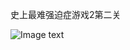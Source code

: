 史上最难强迫症游戏2第二关

![Image text](https://raw.githubusercontent.com/weqq2019/ANJL/blob/master/img/game-02.gif)

